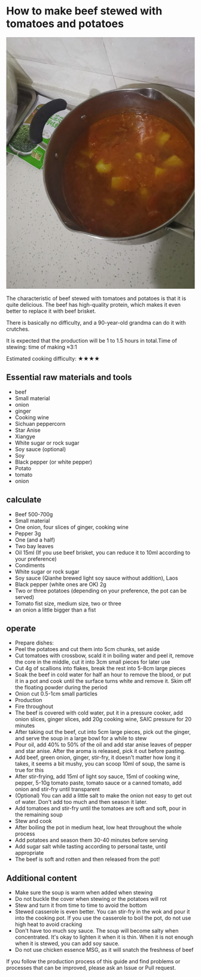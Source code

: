 # How to make beef stewed with tomatoes and potatoes

![Reproduction](./abaaba_1.png)

The characteristic of beef stewed with tomatoes and potatoes is that it is quite delicious. The beef has high-quality protein, which makes it even better to replace it with beef brisket.

There is basically no difficulty, and a 90-year-old grandma can do it with crutches.

It is expected that the production will be 1 to 1.5 hours in total.Time of stewing: time of making ≈3:1

Estimated cooking difficulty: ★★★★

## Essential raw materials and tools

- beef
- Small material
- onion
- ginger
- Cooking wine
- Sichuan peppercorn
- Star Anise
- Xiangye
- White sugar or rock sugar
- Soy sauce (optional)
- Soy
- Black pepper (or white pepper)
- Potato
- tomato
- onion

## calculate

- Beef 500-700g
- Small material
- One onion, four slices of ginger, cooking wine
- Pepper 3g
- One (and a half)
- Two bay leaves
- Oil 15ml (If you use beef brisket, you can reduce it to 10ml according to your preference)
- Condiments
- White sugar or rock sugar
- Soy sauce (Qianhe brewed light soy sauce without addition), Laos
- Black pepper (white ones are OK) 2g
- Two or three potatoes (depending on your preference, the pot can be served)
- Tomato fist size, medium size, two or three
- an onion a little bigger than a fist

## operate

- Prepare dishes:
- Peel the potatoes and cut them into 5cm chunks, set aside
- Cut tomatoes with crossbow, scald it in boiling water and peel it, remove the core in the middle, cut it into 3cm small pieces for later use
- Cut 4g of scallions into flakes, break the rest into 5-8cm large pieces
- Soak the beef in cold water for half an hour to remove the blood, or put it in a pot and cook until the surface turns white and remove it. Skim off the floating powder during the period
- Onion cut 0.5-1cm small particles
- Production
- Fire throughout
- The beef is covered with cold water, put it in a pressure cooker, add onion slices, ginger slices, add 20g cooking wine, SAIC pressure for 20 minutes
- After taking out the beef, cut into 5cm large pieces, pick out the ginger, and serve the soup in a large bowl for a while to stew
- Pour oil, add 40% to 50% of the oil and add star anise leaves of pepper and star anise. After the aroma is released, pick it out before pasting.
- Add beef, green onion, ginger, stir-fry, it doesn't matter how long it takes, it seems a bit mushy, you can scoop 10ml of soup, the same is true for this
- After stir-frying, add 15ml of light soy sauce, 15ml of cooking wine, pepper, 5-10g tomato paste, tomato sauce or a canned tomato, add onion and stir-fry until transparent
- (Optional) You can add a little salt to make the onion not easy to get out of water. Don't add too much and then season it later.
- Add tomatoes and stir-fry until the tomatoes are soft and soft, pour in the remaining soup
- Stew and cook
- After boiling the pot in medium heat, low heat throughout the whole process
- Add potatoes and season them 30-40 minutes before serving
- Add sugar salt while tasting according to personal taste, until appropriate
- The beef is soft and rotten and then released from the pot!

## Additional content

- Make sure the soup is warm when added when stewing
- Do not buckle the cover when stewing or the potatoes will rot
- Stew and turn it from time to time to avoid the bottom
- Stewed casserole is even better. You can stir-fry in the wok and pour it into the cooking pot. If you use the casserole to boil the pot, do not use high heat to avoid cracking
- Don't have too much soy sauce. The soup will become salty when concentrated. It's okay to lighten it when it is thin. When it is not enough when it is stewed, you can add soy sauce.
- Do not use chicken essence MSG, as it will snatch the freshness of beef

If you follow the production process of this guide and find problems or processes that can be improved, please ask an Issue or Pull request.